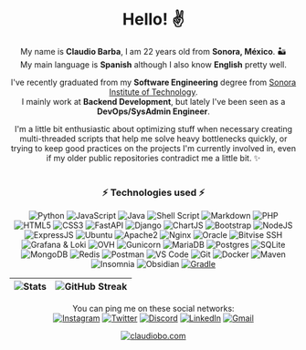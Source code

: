 <div align="center"><h1>Hello! ✌</h1>

My name is __Claudio Barba__, I am 22 years old from __Sonora, México__. 🏜  
My main language is __Spanish__ although I also know __English__ pretty well.  

I've recently graduated from my __Software Engineering__ degree from [Sonora Institute of Technology](https://www.itson.mx/).  
I mainly work at __Backend Development__, but lately I've been seen as a __DevOps/SysAdmin Engineer__.  

I'm a little bit enthusiastic about optimizing stuff when necessary creating multi-threaded scripts that help me solve heavy bottlenecks quickly, or trying to keep good practices on the projects I'm currently involved in, even if my older public repositories contradict me a little bit. ✨  
<br>

### **⚡ Technologies used ⚡**

![Python](https://img.shields.io/badge/Python-3476a9?style=for-the-badge&logo=python&logoColor=white)  <!-- Lenguajes -->
![JavaScript](https://img.shields.io/badge/JavaScript-F7DF1C?style=for-the-badge&logo=javascript&logoColor=black)
![Java](https://img.shields.io/badge/Java-ED2025?style=for-the-badge&logo=ORACLE&logoColor=white)
![Shell Script](https://img.shields.io/badge/Shell_Script-121011?style=for-the-badge&logo=gnu-bash&logoColor=white) 
![Markdown](https://img.shields.io/badge/Markdown-000000?style=for-the-badge&logo=markdown&logoColor=white)
![PHP](https://img.shields.io/badge/PHP-7175aa?style=for-the-badge&logo=php&logoColor=white)
![HTML5](https://img.shields.io/badge/HTML5-E44D27?style=for-the-badge&logo=html5&logoColor=white)
![CSS3](https://img.shields.io/badge/CSS3-1572B6?style=for-the-badge&logo=css3&logoColor=white)
![FastAPI](https://img.shields.io/badge/FastAPI-009688?style=for-the-badge&logo=fastapi&logoColor=white) <!-- Framework -->
![Django](https://img.shields.io/badge/Django-1ea06e?style=for-the-badge&logo=django&logoColor=white)
![ChartJS](https://img.shields.io/badge/ChartJS-F5788D.svg?style=for-the-badge&logo=chart.js&logoColor=white)
![Bootstrap](https://img.shields.io/badge/Bootstrap-563D7C?style=for-the-badge&logo=bootstrap&logoColor=white)
![NodeJS](https://img.shields.io/badge/NodeJS-98729?style=for-the-badge&logo=node.js&logoColor=white)
![ExpressJS](https://img.shields.io/badge/ExpressJS-404d59?style=for-the-badge&logo=express&logoColor=white)
![Ubuntu](https://img.shields.io/badge/Ubuntu-E95420?style=for-the-badge&logo=ubuntu&logoColor=white) <!-- Sysadmin -->
![Apache2](https://img.shields.io/badge/Apache2-D42029?style=for-the-badge&logo=apache&logoColor=white)
![Nginx](https://img.shields.io/badge/Nginx-009639?style=for-the-badge&logo=nginx&logoColor=white)
![Oracle](https://img.shields.io/badge/Oracle_Cloud-F80000?style=for-the-badge&logo=oracle&logoColor=white)
![Bitvise SSH](https://img.shields.io/badge/Bitvise_SSH_Client-2185D0?style=for-the-badge&logo=google-cloud&logoColor=white)
![Grafana & Loki](https://img.shields.io/badge/Grafana_%26_Loki-F46800?style=for-the-badge&logo=grafana&logoColor=white)
![OVH](https://img.shields.io/badge/OVH-123F6D?style=for-the-badge&logo=ovh&logoColor=white)
![Gunicorn](https://img.shields.io/badge/Gunicorn-44cc11?style=for-the-badge&logo=gunicorn&logoColor=white)
![MariaDB](https://img.shields.io/badge/MariaDB-1c6db4?style=for-the-badge&logo=mariadb&logoColor=white) <!-- Bases de datos -->
![Postgres](https://img.shields.io/badge/Postgres-316192?style=for-the-badge&logo=postgresql&logoColor=white)
![SQLite](https://img.shields.io/badge/SQLite-0f79c4?style=for-the-badge&logo=sqlite&logoColor=white)
![MongoDB](https://img.shields.io/badge/MongoDB-4ea94b?style=for-the-badge&logo=mongodb&logoColor=white)
![Redis](https://img.shields.io/badge/Redis-DD0031?style=for-the-badge&logo=redis&logoColor=white)
![Postman](https://img.shields.io/badge/Postman-FF6C37?style=for-the-badge&logo=postman&logoColor=white) <!-- Herramientas -->
![VS Code](https://img.shields.io/badge/VSCode-007ACC?style=for-the-badge&logo=visual-studio-code&logoColor=white)
![Git](https://img.shields.io/badge/Git-F05032?style=for-the-badge&logo=git&logoColor=white)
![Docker](https://img.shields.io/badge/Docker-0db7ed?style=for-the-badge&logo=docker&logoColor=white)
![Maven](https://img.shields.io/badge/Maven-C71A36?style=for-the-badge&logo=Apache%20Maven&logoColor=white)
![Insomnia](https://img.shields.io/badge/Insomnia-5400c9?style=for-the-badge&logo=insomnia&logoColor=white)
![Obsidian](https://img.shields.io/badge/Obsidian-483699?style=for-the-badge&logo=obsidian&logoColor=white)
[![Gradle](https://img.shields.io/badge/Gradle-02303a?style=for-the-badge&logo=Gradle&logoColor=white)](#)


| ![Stats](https://github-readme-stats.vercel.app/api?username=claudiobo&count_private=true&show_icons=true&include_all_commits=true&theme=monokai&hide_border=true&bg_color=0D1117) | ![GitHub Streak](http://github-readme-streak-stats.herokuapp.com?user=claudiobo&theme=github-dark-blue&hide_border=true) | 
| :-: | :-: |  

You can ping me on these social networks:  
[![Instagram](https://img.shields.io/badge/-@ClauditoBo-ff69b4?style=for-the-badge&logo=instagram&logoColor=white)](https://instagram.com/clauditobo)
[![Twitter](https://img.shields.io/badge/-@ClauditoBo-1DA1F2?style=for-the-badge&logo=twitter&logoColor=white)](https://twitter.com/clauditobo)
[![Discord](https://img.shields.io/badge/-Kledioz%236723-7289da?style=for-the-badge&logo=Discord&logoColor=white)](https://discordapp.com/users/268557885980672001)
[![LinkedIn](https://img.shields.io/badge/-Claudio_Bo-blue?style=for-the-badge&logo=Linkedin&logoColor=white)](https://www.linkedin.com/in/claudio-bo/)
[![Gmail](https://img.shields.io/badge/-claudiobo1122@gmail.com-red?style=for-the-badge&logo=gmail&logoColor=white)](mailto:claudiobo1122@gmail.com)

[![claudiobo.com](https://img.shields.io/badge/-claudiobo.com-00a3da?style=for-the-badge&logo=microsoftedge&logoColor=white)](mailto:claudiobo1122@gmail.com)
</div>
